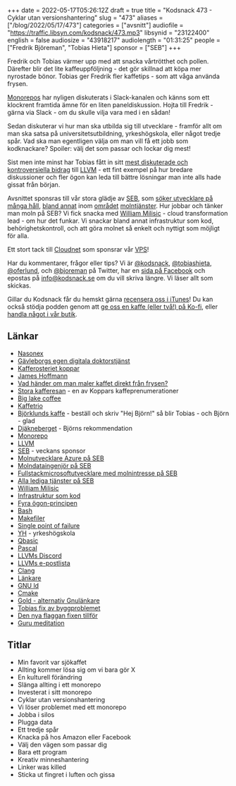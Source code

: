 +++
date = 2022-05-17T05:26:12Z
draft = true
title = "Kodsnack 473 - Cyklar utan versionshantering"
slug = "473"
aliases = ["/blog/2022/05/17/473"]
categories = ["avsnitt"]
audiofile = "https://traffic.libsyn.com/kodsnack/473.mp3"
libsynid = "23122400"
english = false
audiosize = "43918217"
audiolength = "01:31:25"
people = ["Fredrik Björeman", "Tobias Hieta"]
sponsor = ["SEB"]
+++

Fredrik och Tobias värmer upp med att snacka vårtrötthet och pollen. Därefter blir det lite kaffeuppföljning - det gör skillnad att köpa mer nyrostade bönor. Tobias ger Fredrik fler kaffetips - som att våga använda frysen.

[Monorepos](https://en.wikipedia.org/wiki/Monorepo) har nyligen diskuterats i Slack-kanalen och känns som ett klockrent framtida ämne för en liten paneldiskussion. Hojta till Fredrik - gärna via Slack - om du skulle vilja vara med i en sådan!

Sedan diskuterar vi hur man ska utbilda sig till utvecklare - framför allt om man ska satsa på universitetsutbildning, yrkeshögskola, eller något tredje spår. Vad ska man egentligen välja om man vill få ett jobb som kodknackare? Spoiler: välj det som passar och lockar dig mest!

Sist men inte minst har Tobias fått in sitt [mest diskuterade och kontroversiella bidrag](https://reviews.llvm.org/D124153) till [LLVM](https://en.wikipedia.org/wiki/LLVM) - ett fint exempel på hur bredare diskussioner och fler ögon kan leda till bättre lösningar man inte alls hade gissat från början.

Avsnittet sponsras till vår stora glädje av [SEB](https://seb.se/), som [söker utvecklare på många håll](https://sebgroup.com/sv/karriar/vilka-ar-vi/karriar-i-seb/hitta-ditt-nya-jobb/vara-lediga-tjanster), [bland annat](https://sebgroup.com/sv/karriar/vilka-ar-vi/karriar-i-seb/hitta-ditt-nya-jobb/vara-lediga-tjanster/jobbannonser/azure-cloud-developer_2a461697-9fda-4b38-829c-bf0bb84a8925) inom [området](https://sebgroup.com/sv/karriar/vilka-ar-vi/karriar-i-seb/hitta-ditt-nya-jobb/vara-lediga-tjanster/jobbannonser/data-engineer-cloudenabler-to-seb-in-stockholm_6776eafe-789c-4845-b4ad-1e6d14520928) [molntjänster](https://sebgroup.com/sv/karriar/vilka-ar-vi/karriar-i-seb/hitta-ditt-nya-jobb/vara-lediga-tjanster/jobbannonser/full-stack-microsoft-developer-with-interest-for-cloud-at-seb-in-stockholm_ce62d5aa-72b1-4a01-963f-d0186c18b6b7). Hur jobbar och tänker man moln på SEB? Vi fick snacka med [William Milisic](https://www.linkedin.com/in/williammilisic/) - cloud transformation lead - om hur det funkar. Vi snackar bland annat infrastruktur som kod, behörighetskontroll, och att göra molnet så enkelt och nyttigt som möjligt för alla.

Ett stort tack till [Cloudnet](https://www.cloudnet.se) som sponsrar vår [VPS](https://en.wikipedia.org/wiki/Virtual_private_server)!

Har du kommentarer, frågor eller tips? Vi är [@kodsnack](https://www.twitter.com/kodsnack), [@tobiashieta](https://www.twitter.com/tobiashieta), [@oferlund](https://www.twitter.com/oferlund), och [@bjoreman](https://www.twitter.com/bjoreman) på Twitter, har en [sida på Facebook](https://www.facebook.com/kodsnack) och epostas på [info@kodsnack.se](mailto:info@kodsnack.se) om du vill skriva längre. Vi läser allt som skickas.

Gillar du Kodsnack får du hemskt gärna [recensera oss i iTunes](https://itunes.apple.com/se/podcast/kodsnack/id561631498?l=en)! Du kan också stödja podden genom att <a href="https://ko-fi.com/kodsnack" rel="payment">ge oss en kaffe (eller två!) på Ko-fi</a>, eller [handla något i vår butik](https://shop.spreadshirt.se/kodsnack/).

## Länkar ##
* [Nasonex](https://www.fass.se/LIF/product?userType=2&nplId=19970411000105)
* [Gävleborgs egen digitala doktorstjänst](https://www.1177.se/Gavleborg/om-1177-vardguiden/e-tjanster-pa-1177-vardguiden/min-vard-gavleborg/sa-fungerar-min-vard-gavleborg/)
* [Kafferosteriet koppar](https://kafferosterietkoppar.se)
* [James Hoffmann](https://www.youtube.com/channel/UCMb0O2CdPBNi-QqPk5T3gsQ)
* [Vad händer om man maler kaffet direkt från frysen?](https://www.youtube.com/watch?v=5uT5_IWWb00)
* [Stora kafferesan](https://kafferosterietkoppar.se/prenumerera/kaffebonor/stora-kafferesan-kaffebonor/) - en av Koppars kaffeprenumerationer
* [Big lake coffee](https://biglakecoffee.se)
* [Kaffetrio](https://biglakecoffee.se/products/big-lake-coffee-trio-3-x-250g)
* [Björklunds kaffe](https://www.bjorklundskaffe.se) - beställ och skriv "Hej Björn!" så blir Tobias - och Björn - glad
* [Djäkneberget](https://webshop.bjorklundskaffe.se/lokalt-kaffe-1/djakneberget.html) - Björns rekommendation
* [Monorepo](https://en.wikipedia.org/wiki/Monorepo)
* [LLVM](https://en.wikipedia.org/wiki/LLVM)
* [SEB](https://seb.se/) - veckans sponsor
* [Molnutvecklare Azure på SEB](https://sebgroup.com/sv/karriar/vilka-ar-vi/karriar-i-seb/hitta-ditt-nya-jobb/vara-lediga-tjanster/jobbannonser/azure-cloud-developer_2a461697-9fda-4b38-829c-bf0bb84a8925)
* [Molndataingenjör på SEB](https://sebgroup.com/sv/karriar/vilka-ar-vi/karriar-i-seb/hitta-ditt-nya-jobb/vara-lediga-tjanster/jobbannonser/data-engineer-cloudenabler-to-seb-in-stockholm_6776eafe-789c-4845-b4ad-1e6d14520928)
* [Fullstackmicrosoftutvecklare med molnintresse på SEB](https://sebgroup.com/sv/karriar/vilka-ar-vi/karriar-i-seb/hitta-ditt-nya-jobb/vara-lediga-tjanster/jobbannonser/full-stack-microsoft-developer-with-interest-for-cloud-at-seb-in-stockholm_ce62d5aa-72b1-4a01-963f-d0186c18b6b7)
* [Alla lediga tjänster på SEB](https://sebgroup.com/sv/karriar/vilka-ar-vi/karriar-i-seb/hitta-ditt-nya-jobb/vara-lediga-tjanster)
* [William Milisic](https://www.linkedin.com/in/williammilisic/)
* [Infrastruktur som kod](https://en.wikipedia.org/wiki/Infrastructure_as_code)
* [Fyra ögon-principen](https://en.wikipedia.org/wiki/Two-man_rule)
* [Bash](https://en.wikipedia.org/wiki/Bash_(Unix_shell))
* [Makefiler](https://en.wikipedia.org/wiki/Make_(software)#Makefile)
* [Single point of failure](https://en.wikipedia.org/wiki/Single_point_of_failure)
* [YH](https://sv.wikipedia.org/wiki/Yrkeshögskola_i_Sverige) - yrkeshögskola
* [Qbasic](https://en.wikipedia.org/wiki/QBasic)
* [Pascal](https://en.wikipedia.org/wiki/Pascal_%28programming_language%29)
* [LLVMs Discord](https://discord.gg/xS7Z362)
* [LLVMs e-postlista](https://lists.llvm.org/mailman/listinfo)
* [Clang](https://en.wikipedia.org/wiki/Clang)
* [Länkare](https://en.wikipedia.org/wiki/Linker_%28computing%29)
* [GNU ld](https://ftp.gnu.org/old-gnu/Manuals/ld-2.9.1/html_mono/ld.html)
* [Cmake](https://en.wikipedia.org/wiki/CMake)
* [Gold - alternativ Gnulänkare](https://en.wikipedia.org/wiki/Gold_%28linker%29)
* [Tobias fix av byggproblemet](https://reviews.llvm.org/D124153)
* [Den nya flaggan fixen tillför](https://llvm.org/docs/CMake.html#cmake-build-type)
* [Guru meditation](https://en.wikipedia.org/wiki/Guru_Meditation)

## Titlar ##
* Min favorit var sjökaffet
* Allting kommer lösa sig om vi bara gör X
* En kulturell förändring
* Slänga allting i ett monorepo
* Investerat i sitt monorepo
* Cyklar utan versionshantering
* Vi löser problemet med ett monorepo
* Jobba i silos
* Plugga data
* Ett tredje spår
* Knacka på hos Amazon eller Facebook
* Välj den vägen som passar dig
* Bara ett program
* Kreativ minneshantering
* Linker was killed
* Sticka ut fingret i luften och gissa